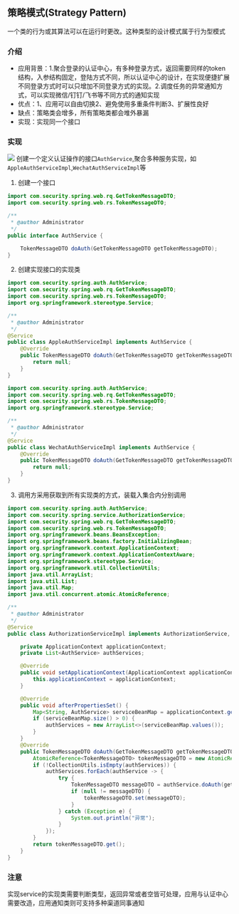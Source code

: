 ## 策略模式(Strategy Pattern)
一个类的行为或其算法可以在运行时更改。这种类型的设计模式属于行为型模式
### 介绍
- 应用背景：1.聚合登录的认证中心，有多种登录方式，返回需要同样的token结构，入参结构固定，登陆方式不同，所以认证中心的设计，在实现便捷扩展不同登录方式时可以只增加不同登录方式的实现。2.调度任务的异常通知方式，可以实现微信/钉钉/飞书等不同方式的通知实现
- 优点：1、应用可以自由切换2、避免使用多重条件判断3、扩展性良好
- 缺点：策略类会增多，所有策略类都会堆外暴漏
- 实现：实现同一个接口

### 实现
![](https://llhyoudao.oss-cn-shenzhen.aliyuncs.com/%E6%9C%89%E9%81%93%E4%BA%91/105.jpg)
创建一个定义认证操作的接口`AuthService`,聚合多种服务实现，如`AppleAuthServiceImpl`,`WechatAuthServiceImpl`等
1. 创建一个接口
```java
import com.security.spring.web.rq.GetTokenMessageDTO;
import com.security.spring.web.rs.TokenMessageDTO;

/**
 * @author Administrator
 */
public interface AuthService {

    TokenMessageDTO doAuth(GetTokenMessageDTO getTokenMessageDTO);
}

```
2. 创建实现接口的实现类
```java
import com.security.spring.auth.AuthService;
import com.security.spring.web.rq.GetTokenMessageDTO;
import com.security.spring.web.rs.TokenMessageDTO;
import org.springframework.stereotype.Service;

/**
 * @author Administrator
 */
@Service
public class AppleAuthServiceImpl implements AuthService {
    @Override
    public TokenMessageDTO doAuth(GetTokenMessageDTO getTokenMessageDTO) {
        return null;
    }
}
```

```java
import com.security.spring.auth.AuthService;
import com.security.spring.web.rq.GetTokenMessageDTO;
import com.security.spring.web.rs.TokenMessageDTO;
import org.springframework.stereotype.Service;

/**
 * @author Administrator
 */
@Service
public class WechatAuthServiceImpl implements AuthService {
    @Override
    public TokenMessageDTO doAuth(GetTokenMessageDTO getTokenMessageDTO) {
        return null;
    }
}
```
3. 调用方采用获取到所有实现类的方式，装载入集合内分别调用
```java
import com.security.spring.auth.AuthService;
import com.security.spring.service.AuthorizationService;
import com.security.spring.web.rq.GetTokenMessageDTO;
import com.security.spring.web.rs.TokenMessageDTO;
import org.springframework.beans.BeansException;
import org.springframework.beans.factory.InitializingBean;
import org.springframework.context.ApplicationContext;
import org.springframework.context.ApplicationContextAware;
import org.springframework.stereotype.Service;
import org.springframework.util.CollectionUtils;
import java.util.ArrayList;
import java.util.List;
import java.util.Map;
import java.util.concurrent.atomic.AtomicReference;

/**
 * @author Administrator
 */
@Service
public class AuthorizationServiceImpl implements AuthorizationService, ApplicationContextAware, InitializingBean {

    private ApplicationContext applicationContext;
    private List<AuthService> authServices;

    @Override
    public void setApplicationContext(ApplicationContext applicationContext) throws BeansException {
        this.applicationContext = applicationContext;
    }

    @Override
    public void afterPropertiesSet() {
        Map<String, AuthService> serviceBeanMap = applicationContext.getBeansOfType(AuthService.class);
        if (serviceBeanMap.size() > 0) {
            authServices = new ArrayList<>(serviceBeanMap.values());
        }
    }
    @Override
    public TokenMessageDTO doAuth(GetTokenMessageDTO getTokenMessageDTO) {
        AtomicReference<TokenMessageDTO> tokenMessageDTO = new AtomicReference<>(new TokenMessageDTO());
        if (!CollectionUtils.isEmpty(authServices)) {
            authServices.forEach(authService -> {
                try {
                    TokenMessageDTO messageDTO = authService.doAuth(getTokenMessageDTO);
                    if (null != messageDTO) {
                        tokenMessageDTO.set(messageDTO);
                    }
                } catch (Exception e) {
                    System.out.println("异常");
                }
            });
        }
        return tokenMessageDTO.get();
    }
}
```
### 注意
实现service的实现类需要判断类型，返回异常或者空皆可处理，应用与认证中心需要改造，应用通知类则可支持多种渠道同事通知
